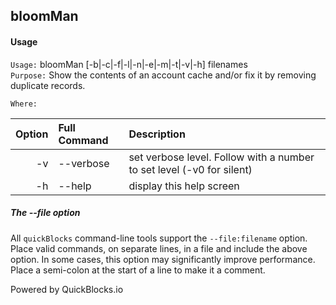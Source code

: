 ## bloomMan


#### Usage

`Usage:`    bloomMan [-b|-c|-f|-l|-n|-e|-m|-t|-v|-h] filenames  
`Purpose:`  Show the contents of an account cache and/or fix it by removing duplicate records.
             
`Where:`  

| Option | Full Command | Description |
| -------: | :------- | :------- |
| -v | --verbose | set verbose level. Follow with a number to set level (-v0 for silent) |
| -h | --help | display this help screen |

##### The --file option

All `quickBlocks` command-line tools support the `--file:filename` option. Place valid commands, on separate lines, in a file and include the above option. In some cases, this option may significantly improve performance. Place a semi-colon at the start of a line to make it a comment.

Powered by QuickBlocks.io
